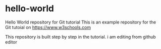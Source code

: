 # hello-world
Hello World repository for Git tutorial
This is an example repository for the Git tutoial on https://www.w3schools.com

This repository is built step by step in the tutorial.
i am editing from github editor
